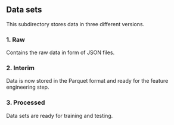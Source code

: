 ## Data sets
This subdirectory stores data in three different versions. 

### 1. Raw
Contains the raw data in form of JSON files. 

### 2. Interim
Data is now stored in the Parquet format and ready for the feature engineering step.

### 3. Processed
Data sets are ready for training and testing. 